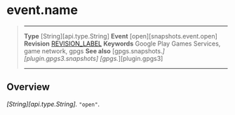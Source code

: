 # event.name

> --------------------- ------------------------------------------------------------------------------------------
> __Type__              [String][api.type.String]
> __Event__             [open][snapshots.event.open]
> __Revision__          [REVISION_LABEL](REVISION_URL)
> __Keywords__          Google Play Games Services, game network, gpgs
> __See also__          [gpgs.snapshots.*][plugin.gpgs3.snapshots]
>                       [gpgs.*][plugin.gpgs3]
> --------------------- ------------------------------------------------------------------------------------------

## Overview

_[String][api.type.String]._ `"open"`.